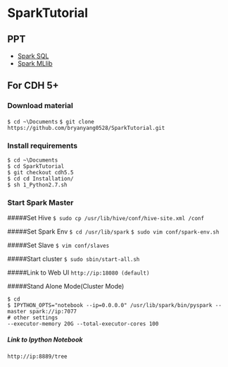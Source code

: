 # SparkTutorial

## PPT

* [Spark SQL](http://www.slideshare.net/liweiyang5/spark-sql-for-training)
* [Spark MLlib](http://www.slideshare.net/liweiyang5/spark-mllib-training-material)


## For CDH 5+

### Download material
`$ cd ~\Documents`
`$ git clone https://github.com/bryanyang0528/SparkTutorial.git`

### Install requirements

```
$ cd ~\Documents
$ cd SparkTutorial
$ git checkout cdh5.5
$ cd cd Installation/
$ sh 1_Python2.7.sh 
```

### Start Spark Master

#####Set Hive
`$ sudo cp /usr/lib/hive/conf/hive-site.xml /conf`

#####Set Spark Env
`$ cd /usr/lib/spark`
`$ sudo vim conf/spark-env.sh`

#####Set Slave
`$ vim conf/slaves`

#####Start cluster
`$ sudo sbin/start-all.sh `

#####Link to Web UI
`http://ip:18080 (default)`

#####Stand Alone Mode(Cluster Mode)
```
$ cd
$ IPYTHON_OPTS="notebook --ip=0.0.0.0" /usr/lib/spark/bin/pyspark --master spark://ip:7077
# other settings
--executor-memory 20G --total-executor-cores 100 
```
##### Link to Ipython Notebook
`http://ip:8889/tree`
